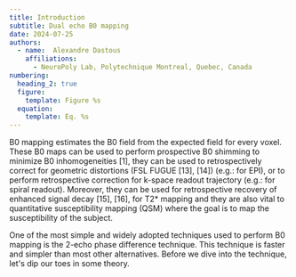 ```yaml
---
title: Introduction
subtitle: Dual echo B0 mapping
date: 2024-07-25
authors:
  - name:  Alexandre Dastous
    affiliations:
      - NeuroPoly Lab, Polytechnique Montreal, Quebec, Canada
numbering:
  heading_2: true
  figure:
    template: Figure %s
  equation:
    template: Eq. %s
---
```


B0 mapping estimates the B0 field from the expected field for every voxel. These B0 maps can be used to perform prospective B0 shimming to minimize B0 inhomogeneities [1], they can be used to retrospectively correct for geometric distortions (FSL FUGUE [13], [14]) (e.g.: for EPI), or to perform retrospective correction for k-space readout trajectory (e.g.: for spiral readout). Moreover, they can be used for retrospective recovery of enhanced signal decay [15], [16], for T2* mapping and they are also vital to quantitative susceptibility mapping (QSM) where the goal is to map the susceptibility of the subject.

One of the most simple and widely adopted techniques used to perform B0 mapping is the 2-echo phase difference technique. This technique is faster and simpler than most other alternatives. Before we dive into the technique, let's dip our toes in some theory.
